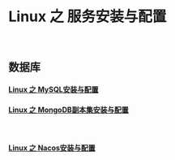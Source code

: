 # Linux 之 服务安装与配置
<br/>

## 数据库

#### [Linux 之 MySQL安装与配置](docs/mysql/MySQLStandalone.MD)
#### [Linux 之 MongoDB副本集安装与配置](docs/mongo/MongoDBReplicaSet.MD)
<br>

#### [Linux 之 Nacos安装与配置](docs/nacos/NacosStandalone.MD)


